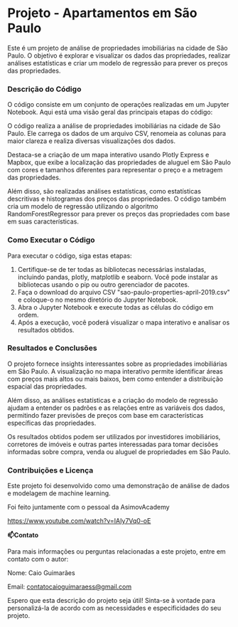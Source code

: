 # Projeto - Apartamentos em São Paulo

Este é um projeto de análise de propriedades imobiliárias na cidade de São Paulo. O objetivo é explorar e visualizar os dados das propriedades, realizar análises estatísticas e criar um modelo de regressão para prever os preços das propriedades.

### ****Descrição do Código****

O código consiste em um conjunto de operações realizadas em um Jupyter Notebook. Aqui está uma visão geral das principais etapas do código:

O código realiza a análise de propriedades imobiliárias na cidade de São Paulo. Ele carrega os dados de um arquivo CSV, renomeia as colunas para maior clareza e realiza diversas visualizações dos dados.

Destaca-se a criação de um mapa interativo usando Plotly Express e Mapbox, que exibe a localização das propriedades de aluguel em São Paulo com cores e tamanhos diferentes para representar o preço e a metragem das propriedades.

Além disso, são realizadas análises estatísticas, como estatísticas descritivas e histogramas dos preços das propriedades. O código também cria um modelo de regressão utilizando o algoritmo RandomForestRegressor para prever os preços das propriedades com base em suas características.

### ****Como Executar o Código****

Para executar o código, siga estas etapas:

1. Certifique-se de ter todas as bibliotecas necessárias instaladas, incluindo pandas, plotly, matplotlib e seaborn. Você pode instalar as bibliotecas usando o pip ou outro gerenciador de pacotes.
2. Faça o download do arquivo CSV "sao-paulo-properties-april-2019.csv" e coloque-o no mesmo diretório do Jupyter Notebook.
3. Abra o Jupyter Notebook e execute todas as células do código em ordem.
4. Após a execução, você poderá visualizar o mapa interativo e analisar os resultados obtidos.

### ****Resultados e Conclusões****

O projeto fornece insights interessantes sobre as propriedades imobiliárias em São Paulo. A visualização no mapa interativo permite identificar áreas com preços mais altos ou mais baixos, bem como entender a distribuição espacial das propriedades.

Além disso, as análises estatísticas e a criação do modelo de regressão ajudam a entender os padrões e as relações entre as variáveis dos dados, permitindo fazer previsões de preços com base em características específicas das propriedades.

Os resultados obtidos podem ser utilizados por investidores imobiliários, corretores de imóveis e outras partes interessadas para tomar decisões informadas sobre compra, venda ou aluguel de propriedades em São Paulo.

### ****Contribuições e Licença****

Este projeto foi desenvolvido como uma demonstração de análise de dados e modelagem de machine learning. 

Foi feito juntamente com o pessoal da AsimovAcademy

https://www.youtube.com/watch?v=IAIy7Vq0-oE

****📫Contato****

Para mais informações ou perguntas relacionadas a este projeto, entre em contato com o autor:

Nome: Caio Guimarães

Email: contatocaioguimaraess@gmail.com


Espero que esta descrição do projeto seja útil! Sinta-se à vontade para personalizá-la de acordo com as necessidades e especificidades do seu projeto.
